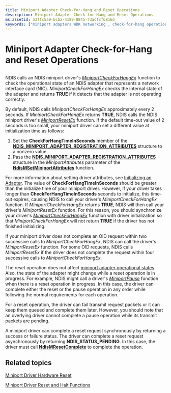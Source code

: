 ```yaml
---
title: Miniport Adapter Check-for-Hang and Reset Operations
description: Miniport Adapter Check-for-Hang and Reset Operations
ms.assetid: 53ffc5a9-bcba-4189-8845-73adfcf6816d
keywords: ["miniport adapters WDK networking , check-for-hang operations", "miniport adapters WDK networking , reset operations", "adapters WDK networking , check-for-hang operations", "adapters WDK networking , reset operations", "MiniportCheckForHangEx", "hang and reset o"]
---
```


# Miniport Adapter Check-for-Hang and Reset Operations


## <a href="" id="ddk-adapter-check-for-hang-and-reset-ng"></a>


NDIS calls an NDIS miniport driver's [*MiniportCheckForHangEx*](https://msdn.microsoft.com/library/windows/hardware/ff559346) function to check the operational state of an NDIS adapter that represents a network interface card (NIC). *MiniportCheckForHangEx* checks the internal state of the adapter and returns **TRUE** if it detects that the adapter is not operating correctly.

By default, NDIS calls *MiniportCheckForHangEx* approximately every 2 seconds. If *MiniportCheckForHangEx* returns **TRUE**, NDIS calls the NDIS miniport driver's [*MiniportResetEx*](https://msdn.microsoft.com/library/windows/hardware/ff559432) function. If the default time-out value of 2 seconds is too small, your miniport driver can set a different value at initialization time as follows:

1.  Set the **CheckForHangTimeInSeconds** member of the [**NDIS\_MINIPORT\_ADAPTER\_REGISTRATION\_ATTRIBUTES**](https://msdn.microsoft.com/library/windows/hardware/ff565934) structure to a nonzero value.
2.  Pass the [**NDIS\_MINIPORT\_ADAPTER\_REGISTRATION\_ATTRIBUTES**](https://msdn.microsoft.com/library/windows/hardware/ff565934) structure in the *MiniportAttributes* parameter of the [**NdisMSetMiniportAttributes**](https://msdn.microsoft.com/library/windows/hardware/ff563672) function.

For more information about setting driver attributes, see [Initializing an Adapter](initializing-a-miniport-adapter.md).
The value of **CheckForHangTimeInSeconds** should be greater than the initialize time of your miniport driver. However, if your driver takes longer than **CheckForHangTimeInSeconds** seconds to initialize, this time-out expires, causing NDIS to call your driver's *MiniportCheckForHangEx* function. If *MiniportCheckForHangEx* returns **TRUE**, NDIS will then call your driver's *MiniportResetEx* function. For this reason, you should synchronize your driver's [*MiniportCheckForHangEx*](https://msdn.microsoft.com/library/windows/hardware/ff559346) function with driver initialization so that *MiniportCheckForHangEx* will not return **TRUE** if the driver has not finished initializing.

If your miniport driver does not complete an OID request within two successive calls to *MiniportCheckForHangEx*, NDIS can call the driver's *MiniportResetEx* function. For some OID requests, NDIS calls *MiniportResetEx* if the driver does not complete the request within four successive calls to *MiniportCheckForHangEx*.

The reset operation does not affect [miniport adapter operational states](miniport-adapter-states-and-operations.md). Also, the state of the adapter might change while a reset operation is in progress. For example, NDIS might call a driver's [*MiniportPause*](https://msdn.microsoft.com/library/windows/hardware/ff559418) function when there is a reset operation in progress. In this case, the driver can complete either the reset or the pause operation in any order while following the normal requirements for each operation.

For a reset operation, the driver can fail transmit request packets or it can keep them queued and complete them later. However, you should note that an overlying driver cannot complete a pause operation while its transmit packets are pending.

A miniport driver can complete a reset request synchronously by returning a success or failure status. The driver can complete a reset request asynchronously by returning **NDIS\_STATUS\_PENDING**. In this case, the driver must call [**NdisMResetComplete**](https://msdn.microsoft.com/library/windows/hardware/ff563663) to complete the operation.

## Related topics


[Miniport Driver Hardware Reset](hardware-reset.md)

[Miniport Driver Reset and Halt Functions](https://msdn.microsoft.com/library/windows/hardware/ff564064)

 

 






